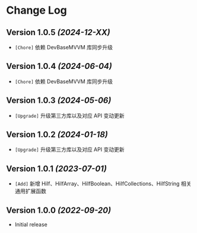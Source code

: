 Change Log
==========

Version 1.0.5 *(2024-12-XX)*
----------------------------

* `[Chore]` 依赖 DevBaseMVVM 库同步升级

Version 1.0.4 *(2024-06-04)*
----------------------------

* `[Chore]` 依赖 DevBaseMVVM 库同步升级

Version 1.0.3 *(2024-05-06)*
----------------------------

* `[Upgrade]` 升级第三方库以及对应 API 变动更新

Version 1.0.2 *(2024-01-18)*
----------------------------

* `[Upgrade]` 升级第三方库以及对应 API 变动更新

Version 1.0.1 *(2023-07-01)*
----------------------------

* `[Add]` 新增 HiIf、HiIfArray、HiIfBoolean、HiIfCollections、HiIfString 相关通用扩展函数

Version 1.0.0 *(2022-09-20)*
----------------------------

* Initial release
